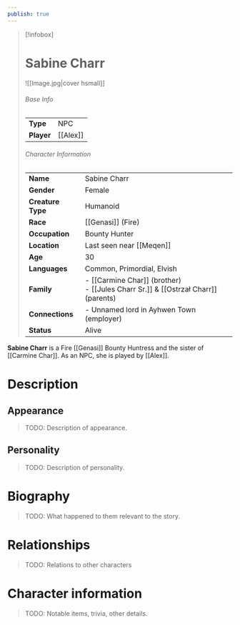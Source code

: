 ```yaml
---
publish: true
---
```

> [!infobox]  
> # Sabine Charr 
> ![[Image.jpg|cover hsmall]]  
> ###### Base Info
> | | |  
> |---|---|  
> | **Type** | NPC |
> | **Player** | [[Alex]] |
> ###### Character Information  
> | | |  
> |---|---|  
> | **Name** | Sabine Charr |
> | **Gender** | Female | 
> | **Creature Type** | Humanoid |
> | **Race** | [[Genasi]] (Fire) |  
> | **Occupation** | Bounty Hunter |  
> | **Location** | Last seen near [[Meqen]] |
> | **Age** | 30 |
> | **Languages** | Common, Primordial, Elvish |  
> | **Family** | - [[Carmine Char]] (brother)<br>- [[Jules Charr Sr.]] & [[Ostrzał Charr]] (parents) |
> | **Connections** | - Unnamed lord in Ayhwen Town (employer) |
> | **Status** | Alive |

**Sabine Charr** is a Fire [[Genasi]] Bounty Huntress and the sister of [[Carmine Char]]. As an NPC, she is played by [[Alex]].
# Description
## Appearance
> TODO: Description of appearance.
## Personality
> TODO: Description of personality.
# Biography
> TODO: What happened to them relevant to the story.
# Relationships
> TODO: Relations to other characters
# Character information
> TODO: Notable items, trivia, other details.